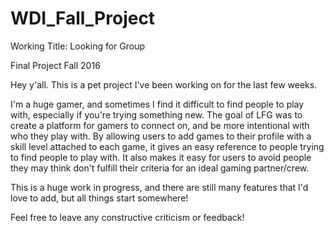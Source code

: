 # WDI_Fall_Project

Working Title: Looking for Group

Final Project Fall 2016

Hey y'all. This is a pet project I've been working on for the last few weeks.

I'm a huge gamer, and sometimes I find it difficult to find people to play with, especially if you're trying something new. The
goal of LFG was to create a platform for gamers to connect on, and be more intentional with who they play with.  By allowing users
to add games to their profile with a skill level attached to each game, it gives an easy reference to people trying to find people to 
play with.  It also makes it easy for users to avoid people they may think don't fulfill their criteria for an ideal gaming partner/crew.

This is a huge work in progress, and there are still many features that I'd love to add, but all things start somewhere!

Feel free to leave any constructive criticism or feedback!
